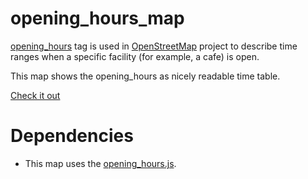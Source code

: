 # opening_hours_map

[opening_hours](http://wiki.openstreetmap.org/wiki/Key:opening_hours) tag is used in [OpenStreetMap](http://openstreetmap.org) project to describe time ranges when a specific facility (for example, a cafe) is open.

This map shows the opening_hours as nicely readable time table.

[Check it out][online]

[online]: http://robin.de.marissa.hostorama.ch/osm/opening_hours_map/opening_hours_map.html

# Dependencies
* This map uses the [opening_hours.js][oh-lib].

[oh-lib]: https://github.com/ypid/opening_hours.js
